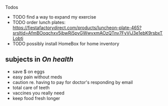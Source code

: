 Todos

- TODO find a way to expand my exercise
- TODO order lunch plates: https://fiestafactorydirect.com/products/luncheon-plate-465?srsltid=AfmBOoqchxv5jbwRi5pyGWwvxmAOzQTnv7FyVjJ3e1ebK9rsbxTLobtj
- TODO possibly install HomeBox for home inventory

## subjects in *On health* 
- save $ on eggs
- easy pain without meds
- caution re. having to pay for doctor's responding by email
- total care of teeth
- vaccines you really need
- keep food fresh longer


